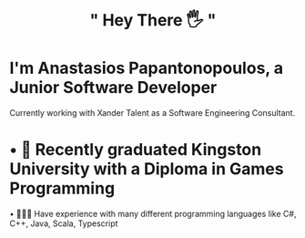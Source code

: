 #  <p style="text-align: center;"> " Hey There 🖐️ "</p>
# I'm Anastasios Papantonopoulos, a Junior Software Developer
Currently working with Xander Talent as a Software Engineering Consultant.

# • 📖 Recently graduated Kingston University with a Diploma in Games Programming
• 👨🏻‍💻 Have experience with many different programming languages like C#, C++, Java, Scala, Typescript



